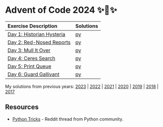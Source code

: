 # Advent of Code 2024 ✨🎄✨

|Exercise Description|Solutions|
|:---|:---|
|[Day 1: Historian Hysteria](https://adventofcode.com/2024/day/1) | [py](/day01/main.py) |
|[Day 2: Red-Nosed Reports](https://adventofcode.com/2024/day/2)  | [py](/day02/main.py) |
|[Day 3: Mull It Over](https://adventofcode.com/2024/day/3)       | [py](/day03/main.py) |
|[Day 4: Ceres Search](https://adventofcode.com/2024/day/4)       | [py](/day04/main.py) |
|[Day 5: Print Queue](https://adventofcode.com/2024/day/5)        | [py](/day05/main.py) |
|[Day 6: Guard Gallivant](https://adventofcode.com/2024/day/6)    | [py](/day06/main.py) |

My solutions from previous years: [2023](https://github.com/r0f1/adventofcode2023) | [2022](https://github.com/r0f1/adventofcode2022) | [2021](https://github.com/r0f1/adventofcode2021) | [2020](https://github.com/r0f1/adventofcode2020) | [2019](https://github.com/r0f1/adventofcode2019) | [2018](https://github.com/r0f1/adventofcode2018) | [2017](https://github.com/r0f1/adventofcode2017)

## Resources
* [Python Tricks](https://www.reddit.com/r/adventofcode/comments/1gsl4fm/share_your_favorite_tricks_and_snippets/) - Reddit thread from Python community.
